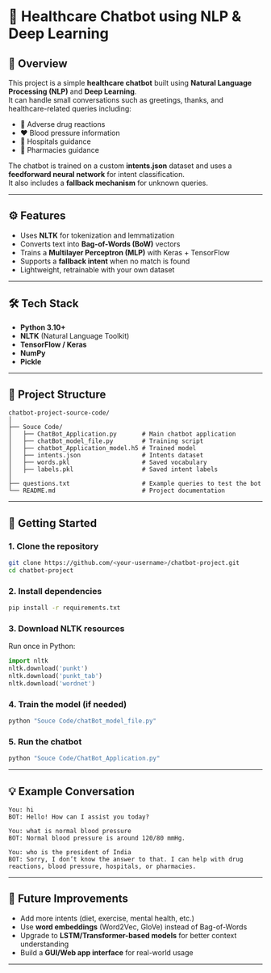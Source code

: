 # 🧠 Healthcare Chatbot using NLP & Deep Learning  

## 📌 Overview  
This project is a simple **healthcare chatbot** built using **Natural Language Processing (NLP)** and **Deep Learning**.  
It can handle small conversations such as greetings, thanks, and healthcare-related queries including:  
- 💊 Adverse drug reactions  
- ❤️ Blood pressure information  
- 🏥 Hospitals guidance  
- 💊 Pharmacies guidance  

The chatbot is trained on a custom **intents.json** dataset and uses a **feedforward neural network** for intent classification.  
It also includes a **fallback mechanism** for unknown queries.  

---

## ⚙️ Features  
- Uses **NLTK** for tokenization and lemmatization  
- Converts text into **Bag-of-Words (BoW)** vectors  
- Trains a **Multilayer Perceptron (MLP)** with Keras + TensorFlow  
- Supports a **fallback intent** when no match is found  
- Lightweight, retrainable with your own dataset  

---

## 🛠️ Tech Stack  
- **Python 3.10+**  
- **NLTK** (Natural Language Toolkit)  
- **TensorFlow / Keras**  
- **NumPy**  
- **Pickle**  

---

## 📂 Project Structure  
```
chatbot-project-source-code/
│
├── Souce Code/
│   ├── ChatBot_Application.py       # Main chatbot application
│   ├── chatBot_model_file.py        # Training script
│   ├── chatbot_Application_model.h5 # Trained model
│   ├── intents.json                 # Intents dataset
│   ├── words.pkl                    # Saved vocabulary
│   ├── labels.pkl                   # Saved intent labels
│
├── questions.txt                    # Example queries to test the bot
└── README.md                        # Project documentation
```

---

## 🚀 Getting Started  

### 1. Clone the repository  
```bash
git clone https://github.com/<your-username>/chatbot-project.git
cd chatbot-project
```

### 2. Install dependencies  
```bash
pip install -r requirements.txt
```

### 3. Download NLTK resources  
Run once in Python:
```python
import nltk
nltk.download('punkt')
nltk.download('punkt_tab')
nltk.download('wordnet')
```

### 4. Train the model (if needed)  
```bash
python "Souce Code/chatBot_model_file.py"
```

### 5. Run the chatbot  
```bash
python "Souce Code/ChatBot_Application.py"
```

---

## 💡 Example Conversation  
```
You: hi
BOT: Hello! How can I assist you today?

You: what is normal blood pressure
BOT: Normal blood pressure is around 120/80 mmHg.

You: who is the president of India
BOT: Sorry, I don’t know the answer to that. I can help with drug reactions, blood pressure, hospitals, or pharmacies.
```

---

## 📌 Future Improvements  
- Add more intents (diet, exercise, mental health, etc.)  
- Use **word embeddings** (Word2Vec, GloVe) instead of Bag-of-Words  
- Upgrade to **LSTM/Transformer-based models** for better context understanding  
- Build a **GUI/Web app interface** for real-world usage  

---

